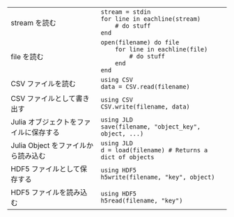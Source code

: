 |                   |                                                                                 |
| ----------------- | ------------------------------------------------------------------------------- |
| stream を読む  | `stream = stdin`<br>`for line in eachline(stream)`<br>`    # do stuff`<br>`end` |
| file を読む        | `open(filename) do file`<br>`    for line in eachline(file)`<br>`        # do stuff`<br>`    end`<br>`end` |
| CSV ファイルを読む  | `using CSV`<br>`data = CSV.read(filename)`                                      |
| CSV ファイルとして書き出す  | `using CSV`<br>`CSV.write(filename, data)`                                      |
| Julia オブジェクトをファイルに保存する | `using JLD`<br>`save(filename, "object_key", object, ...)`                      |
| Julia Object をファイルから読み込む | `using JLD`<br>`d = load(filename) # Returns a dict of objects`                 |
| HDF5 ファイルとして保存する | `using HDF5`<br>`h5write(filename, "key", object)`                              |
| HDF5 ファイルを読み込む | `using HDF5`<br>`h5read(filename, "key")`                                       |
